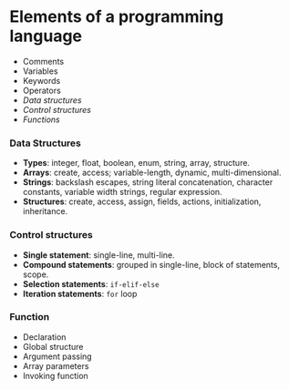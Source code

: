 # Elements of a programming language 
 
- Comments
- Variables
-	Keywords
-	Operators
-	*Data structures*
-	*Control structures*
-	*Functions*

### Data Structures
- **Types**: integer, float, boolean, enum, string, array, structure.
- **Arrays**: create, access; variable-length, dynamic, multi-dimensional.
- **Strings**: backslash escapes, string literal concatenation, character constants, variable width strings, regular expression.
- **Structures**: create, access, assign, fields, actions, initialization, inheritance.

### Control structures 
- **Single statement**: single-line, multi-line.
-	**Compound statements**: grouped in single-line, block of statements, scope.
-	**Selection statements**: `if-elif-else`
-	**Iteration statements**: `for` loop

###	Function
- Declaration
-	Global structure
-	Argument passing
-	Array parameters 
- Invoking function
